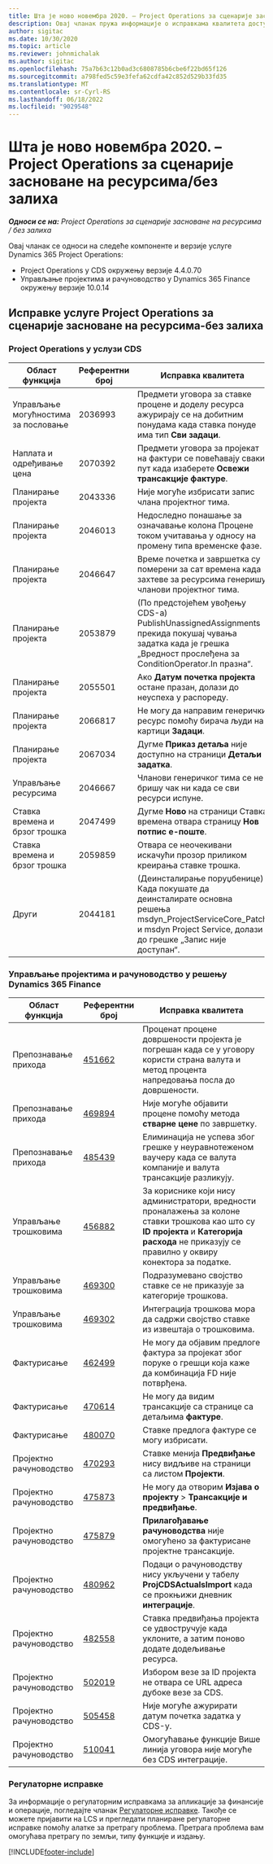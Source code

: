 ```yaml
---
title: Шта је ново новембра 2020. – Project Operations за сценарије засноване на ресурсима/без залиха
description: Овај чланак пружа информације о исправкама квалитета доступним у издању услуге Project Operations за новембар 2020. за сценарије засноване на ресурсима/без залиха.
author: sigitac
ms.date: 10/30/2020
ms.topic: article
ms.reviewer: johnmichalak
ms.author: sigitac
ms.openlocfilehash: 75a7b63c12b0ad3c6808785b6cbe6f22bd65f126
ms.sourcegitcommit: a798fed5c59e3fefa62cdfa42c852d529b33fd35
ms.translationtype: MT
ms.contentlocale: sr-Cyrl-RS
ms.lasthandoff: 06/18/2022
ms.locfileid: "9029548"
---
```

# <a name="whats-new-november-2020---project-operations-for-resourcenon-stocked-based-scenarios"></a>Шта је ново новембра 2020. – Project Operations за сценарије засноване на ресурсима/без залиха

_**Односи се на:** Project Operations за сценарије засноване на ресурсима / без залиха_

Овај чланак се односи на следеће компоненте и верзије услуге Dynamics 365 Project Operations:

- Project Operations у CDS окружењу верзије 4.4.0.70
- Управљање пројектима и рачуноводство у Dynamics 365 Finance окружењу верзије 10.0.14

## <a name="updates-to-project-operations-for-resource-non-stocked-based-scenarios"></a>Исправке услуге Project Operations за сценарије засноване на ресурсима-без залиха

### <a name="project-operations-on-cds"></a>Project Operations у услузи CDS

| Област функција                 | Референтни број | Исправка квалитета                                                                                                                                                                    |
|------------------------------|------------------|-----------------------------------------------------------------------------------------------------------------------------------------------------------------------------------|
| Управљање могућностима за пословање       | 2036993          | Предмети уговора за ставке процене и доделу ресурса ажурирају се на добитним понудама када ставка понуде има тип **Сви задаци**.                                                 |
| Наплата и одређивање цена          | 2070392          | Предмети уговора за пројекат на фактури се повећавају сваки пут када изаберете **Освежи трансакције фактуре**.                                                                         |
| Планирање пројекта             | 2043336          | Није могуће избрисати запис члана пројектног тима.                                                                                                                                  |
| Планирање пројекта             | 2046013          | Недоследно понашање за означавање колона Процене током учитавања у односу на промену типа временске фазе.                                                                                   |
| Планирање пројекта             | 2046647          | Време почетка и завршетка су померени за сат времена када захтеве за ресурсима генеришу чланови пројектног тима.                                                                      |
| Планирање пројекта             | 2053879          | (По предстојећем увођењу CDS-а) PublishUnassignedAssignments прекида покушај чувања задатка када је грешка „Вредност прослеђена за ConditionOperator.In празна“.                       |
| Планирање пројекта             | 2055501          | Ако **Датум почетка пројекта** остане празан, долази до неуспеха у распореду.                                                                                                      |
| Планирање пројекта             | 2066817          | Не могу да направим генерички ресурс помоћу бирача људи на картици **Задаци**.                                                                                                   |
| Планирање пројекта             | 2067034          | Дугме **Приказ детаља** није доступно на страници **Детаљи задатка**.                                                                                                       |
| Управљање ресурсима          | 2046667          | Чланови генеричког тима се не бришу чак ни када се сви ресурси испуне.                                                                                                    |
| Ставка времена и брзог трошка | 2047499          | Дугме **Ново** на страници Ставка времена отвара страницу **Нов потпис е-поште**.                                                                                               |
| Ставка времена и брзог трошка | 2059859          | Отвара се неочекивани искачући прозор приликом креирања ставке трошка.                                                                                                                         |
| Други                        | 2044181          | (Деинсталирање поруџбенице)   Када покушате да деинсталирате основна решења msdyn_ProjectServiceCore_Patch и msdyn Project Service, долази до грешке „Запис није доступан“.  |

### <a name="project-management-and-accounting-in-dynamics-365-finance"></a>Управљање пројектима и рачуноводство у решењу Dynamics 365 Finance

| Област функција        | Референтни број | Исправка квалитета                                                                                                                                                            |
|---------------------|------------------|---------------------------------------------------------------------------------------------------------------------------------------------------------------------------|
| Препознавање прихода | [451662](https://fix.lcs.dynamics.com/Issue/Details/?bugId=451662)           | Проценат процене довршености пројекта је погрешан када се у уговору користи страна валута и метод процента напредовања посла до довршености.                     |
| Препознавање прихода | [469894](https://fix.lcs.dynamics.com/Issue/Details/?bugId=469894)           | Није могуће објавити процене помоћу метода **стварне цене** по завршетку.                                                                                                    |
| Препознавање прихода | [485439](https://fix.lcs.dynamics.com/Issue/Details/?bugId=485439)           | Елиминација не успева због грешке у неуравнотеженом ваучеру када се валута компаније и валута трансакције разликују.                                              |
| Управљање трошковима  | [456882](https://fix.lcs.dynamics.com/Issue/Details/?bugId=456822)           | За кориснике који нису администратори, вредности проналажења за колоне ставки трошкова као што су **ID пројекта** и **Категорија расхода** не приказују се правилно у оквиру конектора за податке. |
| Управљање трошковима  | [469300](https://fix.lcs.dynamics.com/Issue/Details/?bugId=469300)           | Подразумевано својство ставке се не приказује за категорије трошкова.                                                                                                         |
| Управљање трошковима  | [469302](https://fix.lcs.dynamics.com/Issue/Details/?bugId=469302)           | Интеграција трошкова мора да садржи својство ставке из извештаја о трошковима.                                                                                             |
| Фактурисање           | [462499](https://fix.lcs.dynamics.com/Issue/Details/?bugId=462499)           | Не могу да објавим предлоге фактура за пројекат због поруке о грешци која каже да комбинација FD није потврђена.                                                    |
| Фактурисање           | [470614](https://fix.lcs.dynamics.com/Issue/Details/?bugId=470614)           | Не могу да видим трансакције са странице са детаљима **фактуре**.                                                                                                              |
| Фактурисање           | [480070](https://fix.lcs.dynamics.com/Issue/Details/?bugId=480070)           | Ставке предлога фактуре се могу избрисати.                                                                                                                                  |
| Пројектно рачуноводство  | [470293](https://fix.lcs.dynamics.com/Issue/Details/?bugId=470293)           | Ставке менија **Предвиђање** нису видљиве на страници са листом **Пројекти**.                                                                                                   |
| Пројектно рачуноводство  | [475873](https://fix.lcs.dynamics.com/Issue/Details/?bugId=475873)           | Не могу да отворим **Изјава о пројекту**   > **Трансакције и предвиђање**.                                                                                                       |
| Пројектно рачуноводство  | [475879](https://fix.lcs.dynamics.com/Issue/Details/?bugId=475879)           | **Прилагођавање рачуноводства** није омогућено за фактурисане пројектне трансакције.                                                                                                  |
| Пројектно рачуноводство  | [480962](https://fix.lcs.dynamics.com/Issue/Details/?bugId=480962)           | Подаци о рачуноводству нису укључени у табелу **ProjCDSActualsImport** када се прокњижи дневник **интеграције**.                                                  |
| Пројектно рачуноводство  | [482558](https://fix.lcs.dynamics.com/Issue/Details/?bugId=482558)           | Ставка предвиђања пројекта се удвостручује када уклоните, а затим поново додате додељивање ресурса.                                                                            |
| Пројектно рачуноводство  | [502019](https://fix.lcs.dynamics.com/Issue/Details/?bugId=502019)           | Избором везе за ID пројекта не отвара се URL адреса дубоке везе за CDS.                                                                                                         |
| Пројектно рачуноводство  | [505458](https://fix.lcs.dynamics.com/Issue/Details/?bugId=505458)           | Није могуће ажурирати датум почетка задатка у CDS-у.                                                                                                                           |
| Пројектно рачуноводство  | [510041](https://fix.lcs.dynamics.com/Issue/Details/?bugId=510041)           | Омогућавање функције Више линија уговора није могуће без CDS интеграције.                                                                                   |

### <a name="regulatory-updates"></a>Регулаторне исправке
За информације о регулаторним исправкама за апликације за финансије и операције, погледајте чланак [Регулаторне исправке](/dynamics365/finance/localizations/regulatory-updates). Такође се можете пријавити на LCS и прегледати планиране регулаторне исправке помоћу алатке за претрагу проблема. Претрага проблема вам омогућава претрагу по земљи, типу функције и издању.


[!INCLUDE[footer-include](../includes/footer-banner.md)]